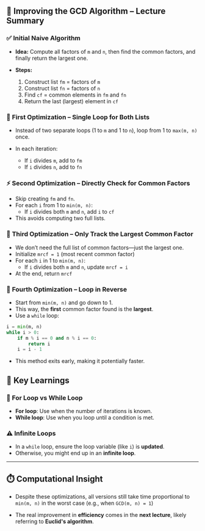 ## 🔢 **Improving the GCD Algorithm – Lecture Summary**

### ✅ **Initial Naive Algorithm**

- **Idea:** Compute all factors of `m` and `n`, then find the common factors, and finally return the largest one.
- **Steps:**
    
    1. Construct list `fm` = factors of `m`
    2. Construct list `fn` = factors of `n`
    3. Find `cf` = common elements in `fm` and `fn`
    4. Return the last (largest) element in `cf`

### 🔁 **First Optimization – Single Loop for Both Lists**

- Instead of two separate loops (1 to `m` and 1 to `n`), loop from 1 to `max(m, n)` once.
    
- In each iteration:
    
    - If `i` divides `m`, add to `fm`
    - If `i` divides `n`, add to `fn`

### ⚡ **Second Optimization – Directly Check for Common Factors**

- Skip creating `fm` and `fn`.
- For each `i` from 1 to `min(m, n)`:
    - If `i` divides both `m` and `n`, add `i` to `cf`
- This avoids computing two full lists.

### 🎯 **Third Optimization – Only Track the Largest Common Factor**

- We don’t need the full list of common factors—just the largest one.
- Initialize `mrcf = 1` (most recent common factor)
- For each `i` in 1 to `min(m, n)`:
    - If `i` divides both `m` and `n`, update `mrcf = i`
- At the end, return `mrcf`
    

### 🔁 **Fourth Optimization – Loop in Reverse**

- Start from `min(m, n)` and go down to 1.
- This way, the **first** common factor found is the **largest**.
- Use a `while` loop:
    
```python
i = min(m, n)
while i > 0:
    if m % i == 0 and n % i == 0:
        return i
    i = i - 1
```
    
- This method exits early, making it potentially faster.
    


## 🧠 Key Learnings

### 🔄 For Loop vs While Loop

- **For loop**: Use when the number of iterations is known.
- **While loop**: Use when you loop until a condition is met.

### ⚠️ Infinite Loops

- In a `while` loop, ensure the loop variable (like `i`) is **updated**.
- Otherwise, you might end up in an **infinite loop**.

---

## ⏱️ Computational Insight

- Despite these optimizations, all versions still take time proportional to `min(m, n)` in the worst case (e.g., when `GCD(m, n) = 1`)
 
- The real improvement in **efficiency** comes in the **next lecture**, likely referring to **Euclid's algorithm**.